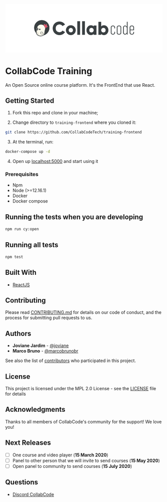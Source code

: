 ![CollabCode](readme-files/collabcode.png "Logo da CollabCode")

# CollabCode Training

An Open Source online course platform. It's the FrontEnd that use React.

## Getting Started

1. Fork this repo and clone in your machine;

2. Change directory to `training-frontend` where you cloned it:

```bash
git clone https://github.com/CollabCodeTech/training-frontend
```

3. At the terminal, run:

```bash
docker-compose up -d
```

4. Open up [localhost:5000](http://localhost:3000) and start using it

### Prerequisites

- Npm
- Node (>=12.16.1)
- Docker
- Docker compose

## Running the tests when you are developing

```bash
npm run cy:open
```

## Running all tests

```bash
npm test
```

## Built With

- [ReactJS](http://reactjs.org)

## Contributing

Please read [CONTRIBUTING.md](CONTRIBUTING.md) for details on our code of conduct, and the process for submitting pull requests to us.

## Authors

- **Joviane Jardim** - [@joviane](https://twitter.com/jovianejardim)
- **Marco Bruno** - [@marcobrunobr](https://twitter.com/marcobrunobr)

See also the list of [contributors](https://github.com/CollabCodeTech/training-frontend/contributors) who participated in this project.

## License

This project is licensed under the MPL 2.0 License - see the [LICENSE](LICENSE.md) file for details

## Acknowledgments

Thanks to all members of CollabCode's community for the support! We love you!

## Next Releases

- [ ] One course and video player (**15 March 2020**)
- [ ] Panel to other person that we will invite to send courses (**15 May 2020**)
- [ ] Open panel to community to send courses (**15 July 2020**)

## Questions

- [Discord CollabCode](http://bit.ly/discord-collabcode)
